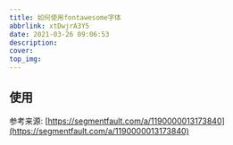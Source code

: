 ```yaml
---
title: 如何使用fontawesome字体
abbrlink: xtDwjrA3Y5
date: 2021-03-26 09:06:53
description:
cover:
top_img:
---
```




## 使用

参考来源: [https://segmentfault.com/a/1190000013173840](https://segmentfault.com/a/1190000013173840)